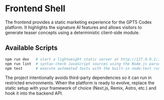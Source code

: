 # Frontend Shell

The frontend provides a static marketing experience for the GPT5 Codex platform. It highlights the signature AI features and allows visitors to generate teaser concepts using a deterministic client-side module.

## Available Scripts

```bash
npm run dev   # start a lightweight static server at http://127.0.0.1:3000
npm run lint  # syntax-check JavaScript sources using the Node.js parser
npm test      # execute automated tests with the built-in node:test runner
```

The project intentionally avoids third-party dependencies so it can run in restricted environments. When the platform is ready to evolve, replace the static setup with your framework of choice (Next.js, Remix, Astro, etc.) and hook it into the backend API.
